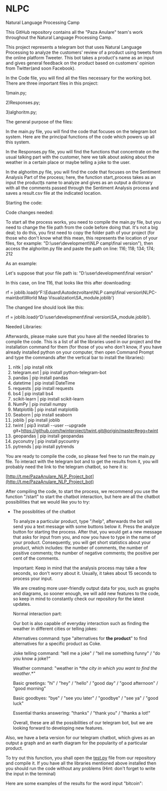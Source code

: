 # NLPC
Natural Language Processing Camp



This GitHub repository contains all the "Paza Anulare" team's work throughout the Natural Language Processing Camp.

This project represents a telegram bot that uses Natural Language Processing to analyze the customers' review of a product using tweets from the online platform Tweeter. This bot takes a product's name as an input and gives general feedback on the product based on customers' opinion from Twitter(and soon Facebook).

In the Code file, you will find all the files necessary for the working bot. There are three important files in this project:

1)main.py;

2)Responses.py;

3)alghoritm.py;

The general purpose of the files:

In the main.py file, you will find the code that focuses on the telegram bot system. Here are the principal functions of the code which powers up all this system.

In the Responses.py file, you will find the functions that concentrate on the usual talking part with the customer, here we talk about asking about the weather in a certain place or maybe telling a joke to the user.

In the alghoritm.py file, you will find the code that focuses on the Sentiment Analysis Part of the process; here, the function start_process takes as an input the productțs name to analyze and gives as an output a dictionary with all the comments passed through the Sentiment Analysis process and saves a result.csv file at the indicated location.

Starting the code:

Code changes needed:

To start all the process works, you need to compile the main.py file, but you need to change the file path from the code before doing that. It's not a big deal; to do this, you first need to copy the folder path of your project (for those who don't know what this mean, this represents the location of your files, for example: "D:\user\development\NLP camp\final version"), then access the alghoritm.py file and paste the path on line: 116; 118; 134; 174; 212

As an example:

Let's suppose that your file path is: "D:\user\development\final version"

In this case, on line 116, that looks like this after downloading:

rf = joblib.load(*r*'F:\Eduard\Autodezvoltare\NLP camp\final version\NLPC-main\bot\World Map Visualization\SA_module.joblib')

The changed line should look like this:

rf = joblib.load(*r*'D:\user\development\final version\SA_module.joblib').

Needed Libraries:

Afterwards, please make sure that you have all the needed libraries to compile the code. This is a list of all the libraries used in our project and the installation command for them (for those of you who don't know, if you have already installed python on your computer, then open Command Prompt and type the commands after the vertical bar to install the libraries):

1. nltk | pip install nltk
2. telegram.ext | pip install python-telegram-bot
3. pandas | pip install pandas
4. datetime | pip install DateTime
5. requests | pip install requests
6. bs4 | pip install bs4
7. scikit-learn | pip install scikit-learn
8. NumPy | pip install numpy
9. Matplotlib | pip install matplotlib
10. Seaborn | pip install seaborn
11. joblib | pip install joblib
12. twint | pip3 install --user --upgrade git+https://github.com/twintproject/twint.git@origin/master#egg=twint
13. geopandas | pip install geopandas
14. pyconutry | pip install pycountry
15. pytrends | pip install pytrends

You are ready to compile the code, so please feel free to run the main.py file. To interact with the telegram bot and to get the results from it, you will probably need the link to the telegram chatbot, so here it is:

[http://t.me/PazaAnulare_NLP_Project_bot](http://t.me/PazaAnulare_NLP_Project_bot)

After compiling the code, to start the process, we recommend you use the function "/start" to start the chatbot interaction, but here are all the chatbot possibilities that we would like you to try:

- The possiblities of the chatbot

    To analyze a particular product, type "/help", afterwards the bot will send you a text message with some buttons below it. Press the analyze button for starting the process. After that, you would get a new message that asks for input from you, and now you have to type in the name of your product. Consequently, you will get short statistics about your product, which includes: the number of comments, the number of positive comments; the number of negative comments; the positive per cent of the comments.

    Important: Keep in mind that the analysis process may take a few seconds, so don't worry about it. Usually, it takes about 15 seconds to process your input.

    We are creating more user-friendly output data for you, such as graphs and diagrams, so sooner enough, we will add new features to the code, so keep in mind to constantly check our repository for the latest updates.

    Normal interaction part:

    Our bot is also capable of everyday interaction such as finding the weather in different cities or telling jokes:

    Alternatives command: type "alternatives for **the product**" to find alternatives for a specific product as Coke.

    Joke telling command: "tell me a joke" / "tell me something funny" / "do you know a joke?"

    Weather command: "weather in **the city in which you want to find the weather*.*"

    Basic greetings: "hi" / "hey" / "hello" / "good day" / "good afternoon" / "good morning"

    Basic goodbyes: "bye" / "see you later" / "goodbye" / "see ya" / "good luck"

    Essential thanks answering: "thanks" / "thank you" / "thanks a lot!"

    Overall, these are all the possibilities of our telegram bot, but we are looking forward to developing new features.

Also, we have a beta version for our telegram chatbot, which gives as an output a graph and an earth diagram for the popularity of a particular product.

To try out this function, you shall open the [test.py](http://test.py/) file from our repository and compile it. If you have all the libraries mentioned above installed then you should run the code without any problems (Hint: don't forget to write the input in the terminal)

Here are some examples of the results for the word input "bitcoin":

